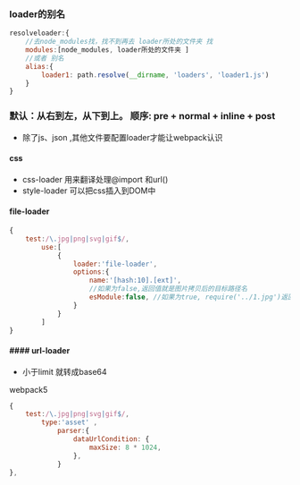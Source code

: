 ### loader的别名

```js
resolveloader:{
    //去node_modules找，找不到再去 loader所处的文件夹 找
    modules:[node_modules, loader所处的文件夹 ]
    //或者 别名
    alias:{
        loader1: path.resolve(__dirname, 'loaders', 'loader1.js')
    }
}
```

### 默认：从右到左，从下到上。   顺序: pre + normal + inline + post  

- 除了js、json ,其他文件要配置loader才能让webpack认识

  

#### css

- css-loader 用来翻译处理@import 和url()
- style-loader 可以把css插入到DOM中

#### file-loader

```js
{
    test:/\.jpg|png|svg|gif$/,
        use:[
            {
                loader:'file-loader',
                options:{
                    name:'[hash:10].[ext]',
                    //如果为false,返回值就是图片拷贝后的目标路径名
                    esModule:false, //如果为true, require('../1.jpg')返回的是对象，图片src值在default里面
                }
            }
        ]
}
```

#### #### url-loader

- 小于limit 就转成base64

  

webpack5

```js
{
    test:/\.jpg|png|svg|gif$/,
        type:'asset' ,
            parser:{
                dataUrlCondition: {
                    maxSize: 8 * 1024,
                },
            }
},
```

